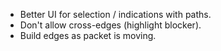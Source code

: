 - Better UI for selection / indications with paths.
- Don't allow cross-edges (highlight blocker).
- Build edges as packet is moving.
